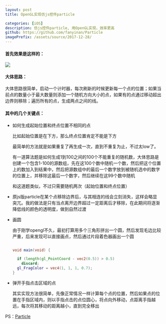 ```yaml
---
layout: post
title: OpenGL实现仿js控件particle

categories: [iOS]
description: 仿js控件particle, 用OpenGL实现，效率更高
github: https://github.com/fanyinan/Particle
imagePrefix: /assets/source/2017-12-28/
---
```


#### 首先效果是这样的：

<img src="{{page.imagePrefix}}particle.gif">


#### 大体思路：

大体思路很简单，启动一个计时器，每次刷新的时候更新每一个点的位置；如果当前点的数量小于最大数量则添加一个随机方向大小的点，如果有的点通过移动超出边界则移除；遍历所有的点，生成两点之间的线。

#### 其中的几个关键点：

* 如何生成起始位置和终点位置不相同的点

	比如起始位置是在下方，那么终点位置肯定不能是下方

	最简单的方法就是如果重复了再生成一次，直到不重复为止，不过太low了。

	有一道算法题是如何生成1到100之间的100个不能重复的随机数，大体思路是创建一个包含1-100的源数组，先在这100个数中随机一个数，然后把这个位置上的数加入到结果中，然后把源数组中的最后一个数字放到被随机选中的数字的位置上，并移除这最后一个数字，然后继续在这99个数中随机

	和这道题类似，不过只需要随机两次（起始位置和终点位置）

* 原js版particle在某个点移除边界后，与其相连的线会立刻消失，这样会略显突兀。我的做法是只有当点离开边界超过一定距离后才移除，在此期间将逐渐降低线的颜色的透明度，做到自然过渡

* 画圆
	
	由于刚学opengl不久，最初打算用多个三角形拼出一个圆，然后发现毛边比较严重，后来发现可以直接画点，然后通过片段着色器画出一个圆

    ```glsl

    void main(void) {
  
      if (length(gl_PointCoord - vec2(0.5)) > 0.5)
        discard;
      gl_FragColor = vec4(1, 1, 1, 0.7);
    }
    ```

* 弹开手指点击区域的点

	其实实现方法很简单，先像正常情况一样计算每个点的位置，然后如果点的位置在手指区域内，则以手指点击的点位圆心，将点向外移动，点距离手指越远，每次将其移动的距离越小，直到完全移出


PS：[Particle]({{page.github}})